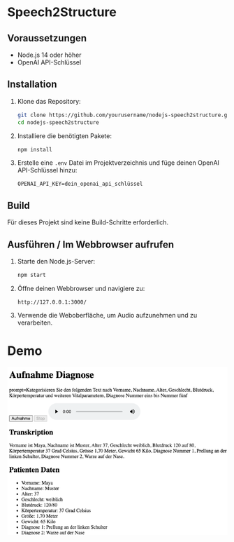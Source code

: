 # Speech2Structure

## Voraussetzungen

- Node.js 14 oder höher
- OpenAI API-Schlüssel

## Installation

1. Klone das Repository:
    ```sh
    git clone https://github.com/yourusername/nodejs-speech2structure.git
    cd nodejs-speech2structure
    ```

2. Installiere die benötigten Pakete:
    ```sh
    npm install
    ```

3. Erstelle eine `.env` Datei im Projektverzeichnis und füge deinen OpenAI API-Schlüssel hinzu:
    ```env
    OPENAI_API_KEY=dein_openai_api_schlüssel
    ```

## Build

Für dieses Projekt sind keine Build-Schritte erforderlich.

## Ausführen / Im Webbrowser aufrufen

1. Starte den Node.js-Server:
    ```sh
    npm start
    ```

2. Öffne deinen Webbrowser und navigiere zu:
    ```
    http://127.0.0.1:3000/
    ```

3. Verwende die Weboberfläche, um Audio aufzunehmen und zu verarbeiten.

# Demo
![image](screenshot.png)
